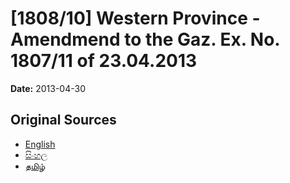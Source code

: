 # [1808/10] Western Province - Amendmend to the Gaz. Ex. No. 1807/11 of 23.04.2013

**Date:** 2013-04-30

## Original Sources

- [English](https://documents.gov.lk/view/extra-gazettes/2013/4/1808-10_E.pdf)
- [සිංහල](https://documents.gov.lk/view/extra-gazettes/2013/4/1808-10_S.pdf)
- [தமிழ்](https://documents.gov.lk/view/extra-gazettes/2013/4/1808-10_T.pdf)
